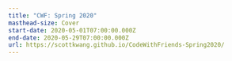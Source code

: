 ```yaml
---
title: "CWF: Spring 2020"
masthead-size: Cover
start-date: 2020-05-01T07:00:00.000Z
end-date: 2020-05-29T07:00:00.000Z
url: https://scottkwang.github.io/CodeWithFriends-Spring2020/
---
```

